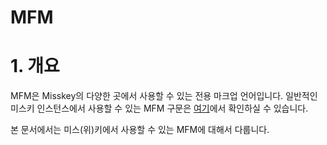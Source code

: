 # MFM

# 1. 개요

MFM은 Misskey의 다양한 곳에서 사용할 수 있는 전용 마크업 언어입니다. 일반적인 미스키 인스턴스에서 사용할 수 있는 MFM 구문은 [여기](https://i.peacht.art/@admin/pages/mfm)에서 확인하실 수 있습니다.

본 문서에서는 미스(위)키에서 사용할 수 있는 MFM에 대해서 다룹니다.
